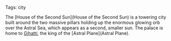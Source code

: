 Tags: city

The [House of the Second Sun](House of the Second Sun) is a towering city built around the two massive pillars holding up the enormous glowing orb over the Astral Sea, which appears as a second, smaller sun. The palace is home to [Gihatti](Gihatti), the king of the [Astral Plane](Astral Plane). 